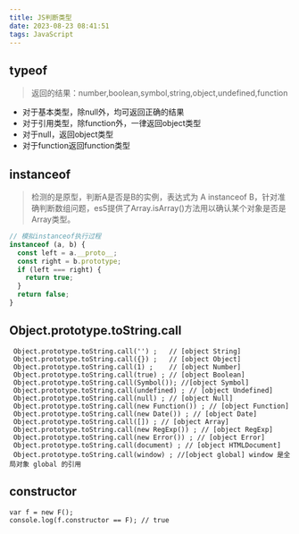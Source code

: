 ```yaml
---
title: JS判断类型
date: 2023-08-23 08:41:51
tags: JavaScript
---
```


## typeof

> 返回的结果：number,boolean,symbol,string,object,undefined,function

- 对于基本类型，除null外，均可返回正确的结果
- 对于引用类型，除function外，一律返回object类型
- 对于null，返回object类型
- 对于function返回function类型
  
## instanceof

> 检测的是原型，判断A是否是B的实例，表达式为 A instanceof B，针对准确判断数组问题，es5提供了Array.isArray()方法用以确认某个对象是否是Array类型。

  ``` js
  // 模拟instanceof执行过程
  instanceof (a, b) {
    const left = a.__proto__;
    const right = b.prototype;
    if (left === right) {
      return true;
    }
    return false;
  }
  ```

## Object.prototype.toString.call

  ``` JS
   Object.prototype.toString.call('') ;   // [object String]
   Object.prototype.toString.call({}) ;   // [object Object]
   Object.prototype.toString.call(1) ;    // [object Number]
   Object.prototype.toString.call(true) ; // [object Boolean]
   Object.prototype.toString.call(Symbol()); //[object Symbol]
   Object.prototype.toString.call(undefined) ; // [object Undefined]
   Object.prototype.toString.call(null) ; // [object Null]
   Object.prototype.toString.call(new Function()) ; // [object Function]
   Object.prototype.toString.call(new Date()) ; // [object Date]
   Object.prototype.toString.call([]) ; // [object Array]
   Object.prototype.toString.call(new RegExp()) ; // [object RegExp]
   Object.prototype.toString.call(new Error()) ; // [object Error]
   Object.prototype.toString.call(document) ; // [object HTMLDocument]
   Object.prototype.toString.call(window) ; //[object global] window 是全局对象 global 的引用
  ```

## constructor

  ``` JS
  var f = new F();
  console.log(f.constructor == F); // true
  ```
